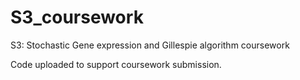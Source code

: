 # S3_coursework
S3: Stochastic Gene expression and Gillespie algorithm coursework

Code uploaded to support coursework submission.
